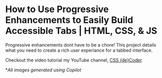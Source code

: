 # How to Use Progressive Enhancements to Easily Build Accessible Tabs | HTML, CSS, & JS

Progressive enhancements dont have to be a chore! This project details what you need to create a rich user experiance for a tabbed interface. 

Checkout the video tutorial my YouTube channel, [CSS {de}Coder](https://www.youtube.com/@CSSdeCoder).

**All images generated using Copilot*  